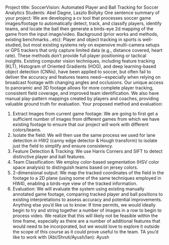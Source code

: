 Project title: SoccerVision: Automated Player and Ball Tracking for Soccer Analytics
Students: Abel Dagne, Laszlo Bollyky
One sentence summary of your project:
We are developing a cv tool that processes soccer game images/footage to automatically
detect, track, and classify players, identify teams, and locate the ball then generate a birds-eye
2d mapping of the game from the input image/video.
Background (prior works and methods, existing benchmarks…etc):
Player and object tracking in sports is well-studied, but most existing systems rely on expensive
multi-camera setups or GPS trackers that only capture limited data (e.g., distance covered,
heart rate). These methods don’t provide full player positioning or tactical insights. Existing
computer vision techniques, including feature tracking (KLT), Histogram of Oriented Gradients
(HOG), and deep learning-based object detection (CNNs), have been applied to soccer, but
often fail to deliver the accuracy and features teams need—especially when relying on
broadcast footage with changing angles and occlusions. Our unique access to panoramic and
3D footage allows for more complete player tracking, consistent field coverage, and improved
team identification. We also have manual play-pattern mappings created by players and
coaches, providing valuable ground truth for evaluation.
Your proposed method and evaluation:
1. Extract Images from current game footage: We are going to first get a sufficient
number of images from different games from which we have existing footage to ensure
that our project will work with different colors/teams.
2. Isolate the field: We will then use the same process we used for lane detection in HW2
(canny edge detector & Hough transform) to isolate just the field to simplify and ensure
consistency.
3. Feature Detection & Tracking: We use Harris Corners and SIFT to detect distinctive
player and ball features.
4. Team Classification: We employ color-based segmentation (HSV color space analysis)
to distinguish teams based on jersey colors.
5. 2-dimensional output: We map the tracked coordinates of the field in the footage to a
2D plane (using some of the same techniques employed in HW4), enabling a birds-eye
view of the tracked information.
6. Evaluation: We will evaluate the system using existing manually annotated game
footage, comparing tracked player and ball positions to existing interpretations to assess
accuracy and potential improvements.
Anything else you’d like us to know:
If time permits, we would ideally begin to try and string together a number of images in a row to
begin to process video. We realize that this will likely not be feasible within the time frame,
especially as there are a number of additional features that would need to be incorporated, but
we would love to explore it outside the scope of this course as it could prove useful to the team.
TA you’d like to work with (Abi/Shruti/Ayush/Ian): Ayush
